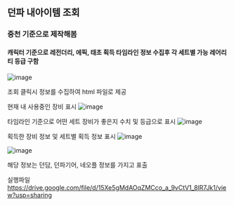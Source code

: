 ## 던파 내아이템 조회
### 중천 기준으로 제작해봄
#### 캐릭터 기준으로 레전더리, 에픽, 태초 획득 타임라인 정보 수집후 각 세트별 가능 레어리티 등급 구함

![image](https://github.com/user-attachments/assets/0988e4ba-6385-41a4-b0fa-427b2a813791)

조회 클릭시 정보를 수집하여 html 파일로 제공

현재 내 사용중인 장비 표시
![image](https://github.com/user-attachments/assets/a21b7fa3-cd21-4cfc-91eb-d22d4e7e6802)

타임라인 기준으로 어떤 세트 장비가 좋은지 수치 및 등급으로 표시
![image](https://github.com/user-attachments/assets/f6ce261d-9412-42b0-b9b8-d6ab5145efdd)

획득한 장비 정보 및 세트별 획득 정보 표시
![image](https://github.com/user-attachments/assets/1e74a0a1-0b4e-45bf-8d3f-78a04063fe81)

![image](https://github.com/user-attachments/assets/6ae844da-0458-403d-9b20-63fdd4d84292)

해당 정보는 던담, 던파기어, 네오플 정보를 가지고 표출


실행파일 https://drive.google.com/file/d/15Xe5gMdAOqZMCco_a_9vCtV1_8lR7Jk1/view?usp=sharing

